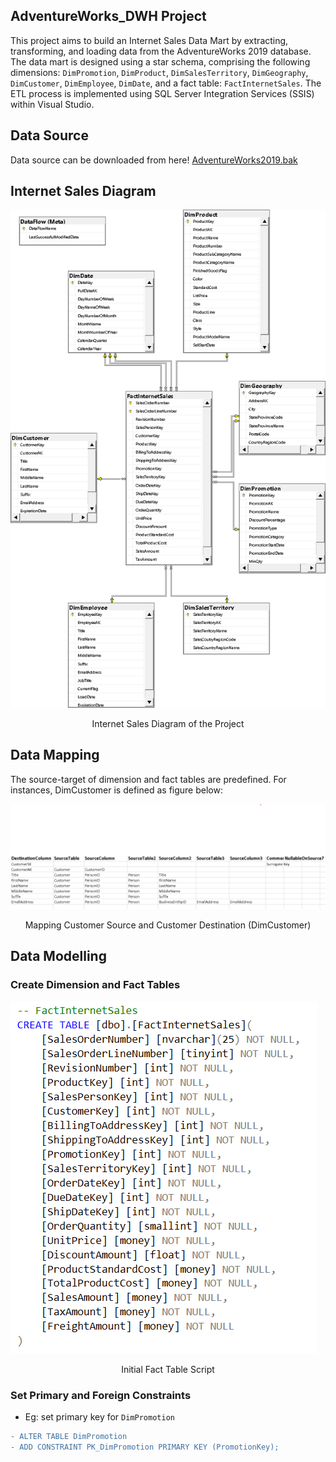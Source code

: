 ## AdventureWorks_DWH Project
This project aims to build an Internet Sales Data Mart by extracting, transforming, and loading data from the AdventureWorks 2019 database. The data mart is designed using a star schema, comprising the following dimensions: `DimPromotion`, `DimProduct`, `DimSalesTerritory`, `DimGeography`, `DimCustomer`, `DimEmployee`, `DimDate`, and a fact table: `FactInternetSales`. The ETL process is implemented using SQL Server Integration Services (SSIS) within Visual Studio.

## Data Source
Data source can be downloaded from here! [AdventureWorks2019.bak](https://github.com/Microsoft/sql-server-samples/releases/download/adventureworks/AdventureWorks2019.bak)

## Internet Sales Diagram

![Screenshot](data-mapping/InternetSales_Diagram.png)

<p align="center">Internet Sales Diagram of the Project</p>

## Data Mapping 
The source-target of dimension and fact tables are predefined. For instances, DimCustomer is defined as figure below:

![Screenshot](data-mapping/CustomerMapping.png)

<p align="center"> Mapping Customer Source and Customer Destination (DimCustomer) </p>

## Data Modelling
### Create Dimension and Fact Tables
![Screenshot](figures/CreateFactScript.png)

<p align="center">Initial Fact Table Script</p>

### Set Primary and Foreign Constraints 
- Eg: set primary key for `DimPromotion`

``` diff
- ALTER TABLE DimPromotion 
- ADD CONSTRAINT PK_DimPromotion PRIMARY KEY (PromotionKey);
```

